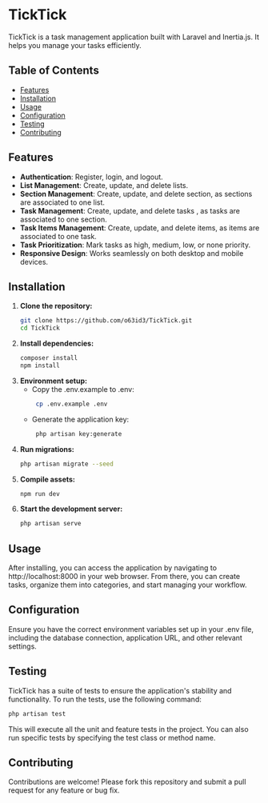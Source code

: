 # TickTick

TickTick is a task management application built with Laravel and Inertia.js. It helps you manage your tasks efficiently.

## Table of Contents

- [Features](#features)
- [Installation](#installation)
- [Usage](#usage)
- [Configuration](#configuration)
- [Testing](#testing)
- [Contributing](#contributing)

## Features

- **Authentication**: Register, login, and logout.
- **List Management**: Create, update, and delete lists.
- **Section Management**: Create, update, and delete section, as sections are associated to one list.
- **Task Management**: Create, update, and delete tasks , as tasks are associated to one section.
- **Task Items Management**: Create, update, and delete items, as items are associated to one task.
- **Task Prioritization**: Mark tasks as high, medium, low, or none priority.
- **Responsive Design**: Works seamlessly on both desktop and mobile devices.

[//]: # (- **Due Dates & Reminders**: Set due dates and receive reminders.)
[//]: # (- **Progress Tracking**: Track the progress of your tasks over time.)


## Installation

1. **Clone the repository:**
   ```bash
   git clone https://github.com/o63id3/TickTick.git
   cd TickTick
   
2. **Install dependencies:**
    ```bash
    composer install
    npm install

3. **Environment setup:**
    - Copy the .env.example to .env:
       ```bash
        cp .env.example .env
   - Generate the application key:
      ```bash
       php artisan key:generate

4. **Run migrations:**
    ```bash
   php artisan migrate --seed
   
5. **Compile assets:**
   ```bash
   npm run dev

6. **Start the development server:**
    ```bash
    php artisan serve

## Usage

After installing, you can access the application by navigating to http://localhost:8000 in your web browser. From there, you can create tasks, organize them into categories, and start managing your workflow.

## Configuration

Ensure you have the correct environment variables set up in your .env file, including the database connection, application URL, and other relevant settings.

## Testing

TickTick has a suite of tests to ensure the application's stability and functionality. To run the tests, use the following command:
```bash
php artisan test
   ```
This will execute all the unit and feature tests in the project. You can also run specific tests by specifying the test class or method name.

## Contributing

Contributions are welcome! Please fork this repository and submit a pull request for any feature or bug fix.

